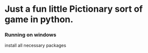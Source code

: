 # Just a fun little Pictionary sort of game in python.

### Running on windows

install all necessary packages